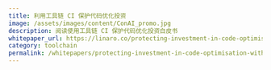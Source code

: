 ```yaml
---
title: 利用工具链 CI 保护代码优化投资
image: /assets/images/content/ConAI_promo.jpg
description: 阅读使用工具链 CI 保护代码优化投资白皮书
whitepaper_url: https://linaro.co/protecting-investment-in-code-optimisation-with-toolchain-ci
category: toolchain
permalink: /whitepapers/protecting-investment-in-code-optimisation-with-toolchain-ci-linaro-white-paper/
---
```

